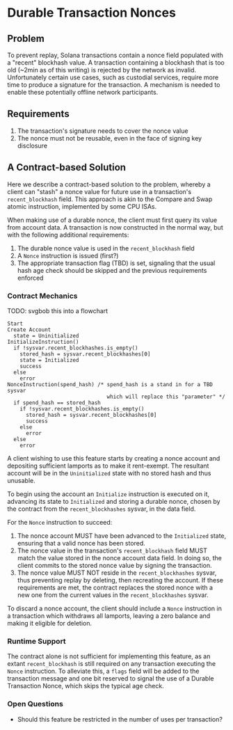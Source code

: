 # Durable Transaction Nonces

## Problem

To prevent replay, Solana transactions contain a nonce field populated with a
"recent" blockhash value. A transaction containing a blockhash that is too old
(~2min as of this writing) is rejected by the network as invalid. Unfortunately
certain use cases, such as custodial services, require more time to produce a
signature for the transaction. A mechanism is needed to enable these potentially
offline network participants.

## Requirements

1) The transaction's signature needs to cover the nonce value
2) The nonce must not be reusable, even in the face of signing key disclosure

## A Contract-based Solution

Here we describe a contract-based solution to the problem, whereby a client can
"stash" a nonce value for future use in a transaction's `recent_blockhash`
field. This approach is akin to the Compare and Swap atomic instruction,
implemented by some CPU ISAs.

When making use of a durable nonce, the client must first query its value from
account data. A transaction is now constructed in the normal way, but with the
following additional requirements:

  1) The durable nonce value is used in the `recent_blockhash` field
  2) A `Nonce` instruction is issued (first?)
  3) The appropriate transaction flag (TBD) is set, signaling that the usual
hash age check should be skipped and the previous requirements enforced

### Contract Mechanics

TODO: svgbob this into a flowchart

```text
Start
Create Account
  state = Uninitialized
InitializeInstruction()
  if !sysvar.recent_blockhashes.is_empty()
    stored_hash = sysvar.recent_blockhashes[0]
    state = Initialized
    success
  else
    error
NonceInstruction(spend_hash) /* spend_hash is a stand in for a TBD sysvar
                                which will replace this "parameter" */
  if spend_hash == stored_hash
    if !sysvar.recent_blockhashes.is_empty()
      stored_hash = sysvar.recent_blockhashes[0]
      success
    else
      error
  else
    error
```

A client wishing to use this feature starts by creating a nonce account and
depositing sufficient lamports as to make it rent-exempt. The resultant account
will be in the `Uninitialized` state with no stored hash and thus unusable.

To begin using the account an `Initialize` instruction is executed on it,
advancing its state to `Initialized` and storing a durable nonce, chosen by the
contract from the `recent_blockhashes` sysvar, in the data field.

For the `Nonce` instruction to succeed:
  1) The nonce account MUST have been advanced to the `Initialized` state,
ensuring that a valid nonce has been stored.
  2) The nonce value in the transaction's `recent_blockhash` field MUST match
the value stored in the nonce account data field. In doing so, the client
commits to the stored nonce value by signing the transaction.
  3) The nonce value MUST NOT reside in the `recent_blockhashes` sysvar, thus
preventing replay by deleting, then recreating the account.
If these requirements are met, the contract replaces the stored nonce with a
new one from the current values in the `recent_blockhashes` sysvar.

To discard a nonce account, the client should include a `Nonce` instruction in
a transaction which withdraws all lamports, leaving a zero balance and making
it eligible for deletion.

### Runtime Support

The contract alone is not sufficient for implementing this feature, as an extant
`recent_blockhash` is still required on any transaction executing the `Nonce`
instruction. To alleviate this, a `flags` field will be added to the transaction
message and one bit reserved to signal the use of a Durable Transaction Nonce,
which skips the typical age check.

### Open Questions

* Should this feature be restricted in the number of uses per transaction?
